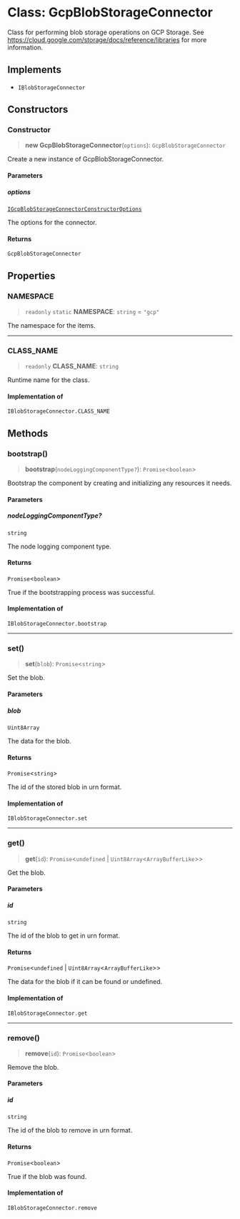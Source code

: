 # Class: GcpBlobStorageConnector

Class for performing blob storage operations on GCP Storage.
See https://cloud.google.com/storage/docs/reference/libraries for more information.

## Implements

- `IBlobStorageConnector`

## Constructors

### Constructor

> **new GcpBlobStorageConnector**(`options`): `GcpBlobStorageConnector`

Create a new instance of GcpBlobStorageConnector.

#### Parameters

##### options

[`IGcpBlobStorageConnectorConstructorOptions`](../interfaces/IGcpBlobStorageConnectorConstructorOptions.md)

The options for the connector.

#### Returns

`GcpBlobStorageConnector`

## Properties

### NAMESPACE

> `readonly` `static` **NAMESPACE**: `string` = `"gcp"`

The namespace for the items.

***

### CLASS\_NAME

> `readonly` **CLASS\_NAME**: `string`

Runtime name for the class.

#### Implementation of

`IBlobStorageConnector.CLASS_NAME`

## Methods

### bootstrap()

> **bootstrap**(`nodeLoggingComponentType?`): `Promise`\<`boolean`\>

Bootstrap the component by creating and initializing any resources it needs.

#### Parameters

##### nodeLoggingComponentType?

`string`

The node logging component type.

#### Returns

`Promise`\<`boolean`\>

True if the bootstrapping process was successful.

#### Implementation of

`IBlobStorageConnector.bootstrap`

***

### set()

> **set**(`blob`): `Promise`\<`string`\>

Set the blob.

#### Parameters

##### blob

`Uint8Array`

The data for the blob.

#### Returns

`Promise`\<`string`\>

The id of the stored blob in urn format.

#### Implementation of

`IBlobStorageConnector.set`

***

### get()

> **get**(`id`): `Promise`\<`undefined` \| `Uint8Array`\<`ArrayBufferLike`\>\>

Get the blob.

#### Parameters

##### id

`string`

The id of the blob to get in urn format.

#### Returns

`Promise`\<`undefined` \| `Uint8Array`\<`ArrayBufferLike`\>\>

The data for the blob if it can be found or undefined.

#### Implementation of

`IBlobStorageConnector.get`

***

### remove()

> **remove**(`id`): `Promise`\<`boolean`\>

Remove the blob.

#### Parameters

##### id

`string`

The id of the blob to remove in urn format.

#### Returns

`Promise`\<`boolean`\>

True if the blob was found.

#### Implementation of

`IBlobStorageConnector.remove`
